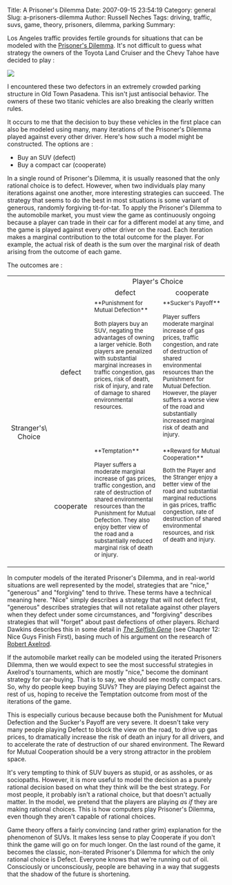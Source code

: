 Title: A Prisoner's Dilemma
Date: 2007-09-15 23:54:19
Category: general
Slug: a-prisoners-dilemma
Author: Russell Neches
Tags: driving, traffic, suvs, game, theory, prisoners, dilemma, parking
Summary: 


Los Angeles traffic provides fertile grounds for situations that can be
modeled with the [Prisoner's
Dilemma](http://en.wikipedia.org/wiki/Prisoner's_dilemma). It's not
difficult to guess what strategy the owners of the Toyota Land Cruiser
and the Chevy Tahoe have decided to play :

![](http://vort.org/media/images/asshole_suvs.jpg)

I encountered these two defectors in an extremely crowded parking
structure in Old Town Pasadena. This isn't just antisocial behavior. The
owners of these two titanic vehicles are also breaking the clearly
written rules.

It occurs to me that the decision to buy these vehicles in the first
place can also be modeled using many, many iterations of the Prisoner's
Dilemma played against every other driver. Here's how such a model might
be constructed. The options are :

-   Buy an SUV (defect)
-   Buy a compact car (cooperate)

In a single round of Prisoner's Dilemma, it is usually reasoned that the
only rational choice is to defect. However, when two individuals play
many iterations against one another, more interesting strategies can
succeed. The strategy that seems to do the best in most situations is
some variant of generous, randomly forgiving tit-for-tat. To apply the
Prisoner's Dilemma to the automobile market, you must view the game as
continuously ongoing because a player can trade in their car for a
different model at any time, and the game is played against every other
driver on the road. Each iteration makes a marginal contribution to the
total outcome for the player. For example, the actual risk of death is
the sum over the marginal risk of death arising from the outcome of each
game.

The outcomes are :

<p>
<center>
<table border="0" cellpadding="2">
<tr>
<td>
</td>
<td>
</td>
<td align="center" colspan="2">
Player's Choice

</td>
</tr>
<tr>
<td>
</td>
<td>
</td>
<td align="center">
defect

</td>
<td align="center">
cooperate

</td>
<tr>
<td align="center" rowspan="2">
Stranger's\
Choice

</td>
<td align="center">
defect

</td>
<td valign="top">
<small>**Punishment for Mutual Defection**

<p>
Both players buy an SUV, negating the advantages of owning a larger
vehicle. Both players are penalized with substantial marginal increases
in traffic congestion, gas prices, risk of death, risk of injury, and
rate of damage to shared environmental resources.</small>

</td>
<td valign="top">
<small>**Sucker's Payoff**

<p>
Player suffers moderate marginal increase of gas prices, traffic
congestion, and rate of destruction of shared environmental resources
than the Punishment for Mutual Defection. However, the player suffers a
worse view of the road and substantially increased marginal risk of
death and injury.</small>

</td>
</tr>
<tr>
<td align="center">
cooperate

</td>
<td valign="top">
<small>**Temptation**

<p>
Player suffers a moderate marginal increase of gas prices, traffic
congestion, and rate of destruction of shared environmental resources
than the Punishment for Mutual Defection. They also enjoy better view of
the road and a substantially reduced marginal risk of death or
injury.</small>

</td>
<td valign="top">
<small>**Reward for Mutual Cooperation**

<p>
Both the Player and the Stranger enjoy a better view of the road and
substantial marginal reductions in gas prices, traffic congestion, rate
of destruction of shared environmental resources, and risk of death and
injury.

</td>
</tr>
</table>
</center>

In computer models of the iterated Prisoner's Dilemma, and in real-world
situations are well represented by the model, strategies that are
"nice," "generous" and "forgiving" tend to thrive. These terms have a
technical meaning here. "Nice" simply describes a strategy that will not
defect first, "generous" describes strategies that will not retaliate
against other players when they defect under some circumstances, and
"forgiving" describes strategies that will "forget" about past
defections of other players. Richard Dawkins describes this in some
detail in [*The Selfish
Gene*](http://www.amazon.com/Selfish-Gene-Anniversary-Introduction/dp/0199291152/ref=pd_bbs_sr_1/102-2661605-3879330?ie=UTF8&s=books&qid=1189925434&sr=8-1)
(see Chapter 12: Nice Guys Finish First), basing much of his argument on
the research of [Robert
Axelrod](http://scholar.google.com/scholar?q=+Axelrod+prisoner's+dilemma).

If the automobile market really can be modeled using the iterated
Prisoners Dilemma, then we would expect to see the most successful
strategies in Axelrod's tournaments, which are mostly "nice," become the
dominant strategy for car-buying. That is to say, we should see mostly
compact cars. So, why do people keep buying SUVs? They are playing
Defect against the rest of us, hoping to receive the Temptation outcome
from most of the iterations of the game.

This is especially curious because because both the Punishment for
Mutual Defection and the Sucker's Payoff are very severe. It doesn't
take very many people playing Defect to block the view on the road, to
drive up gas prices, to dramatically increase the risk of death an
injury for all drivers, and to accelerate the rate of destruction of our
shared environment. The Reward for Mutual Cooperation should be a very
strong attractor in the problem space.

It's very tempting to think of SUV buyers as stupid, or as assholes, or
as sociopaths. However, it is more useful to model the decision as a
purely rational decision based on what they think will be the best
strategy. For most people, it probably isn't a rational choice, but that
doesn't actually matter. In the model, we pretend that the players are
playing *as if* they are making rational choices. This is how computers
play Prisoner's Dilemma, even though they aren't capable of rational
choices.

Game theory offers a fairly convincing (and rather grim) explanation for
the phenomenon of SUVs. It makes less sense to play Cooperate if you
don't think the game will go on for much longer. On the last round of
the game, it becomes the classic, non-iterated Prisoner's Dilemma for
which the only rational choice is Defect. Everyone knows that we're
running out of oil. Consciously or unconsciously, people are behaving in
a way that suggests that the shadow of the future is shortening.
